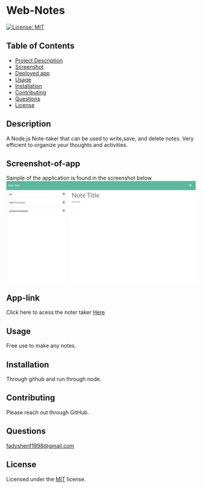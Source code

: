 # Web-Notes

[![License: MIT](https://img.shields.io/badge/License-MIT-yellow.svg)](https://opensource.org/licenses/MIT)
    
## Table of Contents
- [Project Description](#Description)
- [Screenshot](#Screenshot)
- [Deployed app](#App-link)
- [Usage](#Usage)
- [Installation](#Installation)
- [Contributing](#Contributing)
- [Questions](#Questions)
- [License](#License)

## Description
A Node.js Note-taker that can be used to write,save, and delete notes. Very efficient to organize your thoughts and activities. 

## Screenshot-of-app
Sample of the application is found in the screenshot below 
![Screenshot](./Screenshot%20for%20web%20notes%20project%20.jpg)

## App-link
Click here to acess the noter taker [Here](https://whirlwindraven.github.io/Web-Notes/)

## Usage
Free use to make any notes.

## Installation
Through github and run through node.

## Contributing
Please reach out through GitHub.

## Questions
fadysherif1998@gmail.com

## License
Licensed under the [MIT](https://choosealicense.com/licenses/mit/) license.